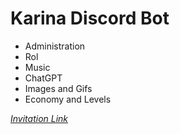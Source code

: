# Karina Discord Bot

- Administration
- Rol
- Music
- ChatGPT
- Images and Gifs
- Economy and Levels

[_Invitation Link_](https://discord.com/api/oauth2/authorize?client_id=1100191367206019102&permissions=8&scope=bot)
